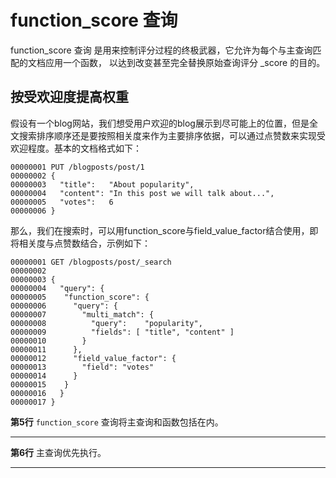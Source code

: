 # function_score 查询
function_score 查询 是用来控制评分过程的终极武器，它允许为每个与主查询匹配的文档应用一个函数， 以达到改变甚至完全替换原始查询评分 _score 的目的。

## 按受欢迎度提高权重
假设有一个blog网站，我们想受用户欢迎的blog展示到尽可能上的位置，但是全文搜索排序顺序还是要按照相关度来作为主要排序依据，可以通过点赞数来实现受欢迎程度。基本的文档格式如下：
```
00000001 PUT /blogposts/post/1
00000002 {
00000003   "title":   "About popularity",
00000004   "content": "In this post we will talk about...",
00000005   "votes":   6
00000006 }
```
那么，我们在搜索时，可以用function_score与field_value_factor结合使用，即将相关度与点赞数结合，示例如下：
```
00000001 GET /blogposts/post/_search
00000002 
00000003 {
00000004   "query": {
00000005 	"function_score": {
00000006 	  "query": { 
00000007 		"multi_match": {
00000008 		  "query":    "popularity",
00000009 		  "fields": [ "title", "content" ]
00000010 		}
00000011 	  },
00000012 	  "field_value_factor": { 
00000013 		"field": "votes" 
00000014 	  }
00000015 	}
00000016   }
00000017 }
```
**第5行** `function_score` 查询将主查询和函数包括在内。
***
**第6行** 主查询优先执行。
***
